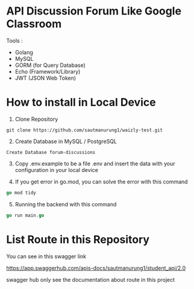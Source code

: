 # API Discussion Forum Like Google Classroom 

Tools :
- Golang
- MySQL
- GORM (for Query Database)
- Echo (Framework/Library)
- JWT (JSON Web Token)




# How to install in Local Device

1. Clone Repository

```
git clone https://github.com/sautmanurung1/waizly-test.git
```

2. Create Database in MySQL / PostgreSQL

```
Create Database forum-discussions
```

3. Copy .env.example to be a file .env and insert the data with your configuration in your local device

4. If you get error in go.mod, you can solve the error with this command 

```go
go mod tidy
```

5. Running the backend with this command

``` go
go run main.go
```


# List Route in this Repository 

You can see in this swagger link

https://app.swaggerhub.com/apis-docs/sautmanurung1/student_api/2.0

swagger hub only see the documentation about route in this project